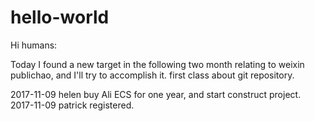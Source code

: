 # hello-world

Hi humans:
  
Today I found a new target in the following two month relating to weixin publichao, and I'll try to accomplish it.
first class about git repository.

2017-11-09 helen buy Ali ECS for one year, and start construct project.
2017-11-09 patrick registered.
